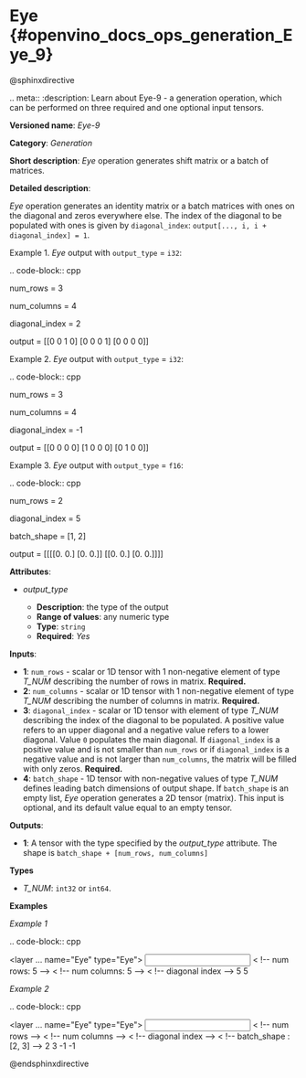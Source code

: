 # Eye <a name="Eye"></a> {#openvino_docs_ops_generation_Eye_9}

@sphinxdirective

.. meta::
  :description: Learn about Eye-9 - a generation operation, which can be 
                performed on three required and one optional input tensors.

**Versioned name**: *Eye-9*

**Category**: *Generation*

**Short description**: *Eye* operation generates shift matrix or a batch of matrices.

**Detailed description**:

*Eye* operation generates an identity matrix or a batch matrices with ones on the diagonal and zeros everywhere else. The index of the diagonal to be populated with ones is given by ``diagonal_index``: ``output[..., i, i + diagonal_index] = 1``.


Example 1. *Eye* output with ``output_type`` = ``i32``:

.. code-block:: cpp
   
   num_rows = 3
   
   num_columns = 4
   
   diagonal_index = 2
   
   output  = [[0 0 1 0]
              [0 0 0 1]
              [0 0 0 0]]

Example 2. *Eye* output with ``output_type`` = ``i32``:

.. code-block:: cpp
   
   num_rows = 3
   
   num_columns = 4
   
   diagonal_index = -1
   
   output  = [[0 0 0 0]
              [1 0 0 0]
              [0 1 0 0]]

Example 3. *Eye* output with ``output_type`` = ``f16``:

.. code-block:: cpp
   
   num_rows = 2
   
   diagonal_index = 5
   
   batch_shape = [1, 2]
   
   output  = [[[[0. 0.]
                [0. 0.]]
               [[0. 0.]
                [0. 0.]]]]

**Attributes**:

* *output_type*

    * **Description**: the type of the output
    * **Range of values**: any numeric type
    * **Type**: ``string``
    * **Required**: *Yes*


**Inputs**:

* **1**: ``num_rows`` - scalar or 1D tensor with 1 non-negative element of type *T_NUM* describing the number of rows in matrix. **Required.**
* **2**: ``num_columns`` - scalar or 1D tensor with 1 non-negative element of type *T_NUM* describing the number of columns in matrix. **Required.**
* **3**: ``diagonal_index`` - scalar or 1D tensor with element of type *T_NUM* describing the index of the diagonal to be populated. A positive value refers to an upper diagonal and a negative value refers to a lower diagonal. Value ``0`` populates the main diagonal. If ``diagonal_index`` is a positive value and is not smaller than ``num_rows`` or if ``diagonal_index`` is a negative value and is not larger than ``num_columns``, the matrix will be filled with only zeros. **Required.**
* **4**: ``batch_shape`` - 1D tensor with non-negative values of type *T_NUM* defines leading batch dimensions of output shape. If ``batch_shape`` is an empty list, *Eye* operation generates a 2D tensor (matrix). This input is optional, and its default value equal to an empty tensor.


**Outputs**:

* **1**: A tensor with the type specified by the *output_type* attribute. The shape is ``batch_shape + [num_rows, num_columns]``

**Types**

* *T_NUM*: ``int32`` or ``int64``.

**Examples**

*Example 1*

.. code-block:: cpp
   
   <layer ... name="Eye" type="Eye">
       <data output_type="i8"/>
       <input>
           <port id="0" precision="I32"/>  < !-- num rows: 5 -->
           <port id="1" precision="I32"/>  < !-- num columns: 5 -->
           <port id="2" precision="I32"/>  < !-- diagonal index -->
       </input>
       <output>
           <port id="3" precision="I8" names="Eye:0">
               <dim>5</dim>
               <dim>5</dim>
           </port>
       </output>
   </layer>

*Example 2*

.. code-block:: cpp
   
   <layer ... name="Eye" type="Eye">
       <data output_type="f32"/>
       <input>
           <port id="0" precision="I32"/>  < !-- num rows -->
           <port id="1" precision="I32"/>  < !-- num columns -->
           <port id="2" precision="I32"/>  < !-- diagonal index -->
           <port id="3" precision="I32"/>  < !-- batch_shape : [2, 3] -->
       </input>
       <output>
           <port id="3" precision="F32" names="Eye:0">
               <dim>2</dim>
               <dim>3</dim>
               <dim>-1</dim>
               <dim>-1</dim>
           </port>
       </output>
   </layer>

@endsphinxdirective

